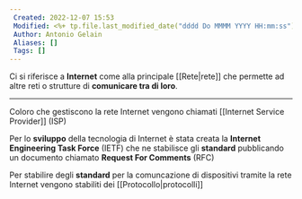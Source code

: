 ```yaml
---
 Created: 2022-12-07 15:53
 Modified: <%+ tp.file.last_modified_date("dddd Do MMMM YYYY HH:mm:ss") %>
 Author: Antonio Gelain
 Aliases: []
 Tags: []
---
```


Ci si riferisce a **Internet** come alla principale [[Rete|rete]] che permette ad altre reti o strutture di **comunicare tra di loro**.

---

Coloro che gestiscono la rete Internet vengono chiamati [[Internet Service Provider]] (ISP)

Per lo **sviluppo** della tecnologia di Internet è stata creata la **Internet Engineering Task Force** (IETF) che ne stabilisce gli **standard** pubblicando un documento chiamato **Request For Comments** (RFC)

Per stabilire degli **standard** per la comuncazione di dispositivi tramite la rete Internet vengono stabiliti dei [[Protocollo|protocolli]]